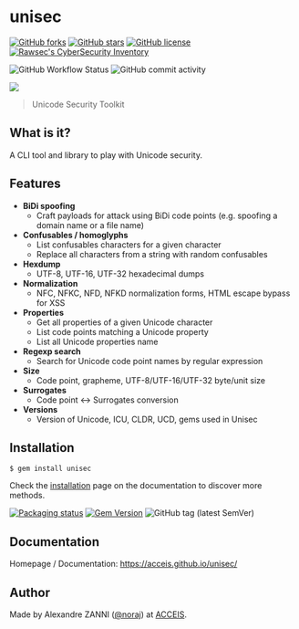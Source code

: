 # unisec

[![GitHub forks](https://img.shields.io/github/forks/acceis/unisec)](https://github.com/acceis/unisec/network)
[![GitHub stars](https://img.shields.io/github/stars/acceis/unisec)](https://github.com/acceis/unisec/stargazers)
[![GitHub license](https://img.shields.io/github/license/acceis/unisec)](https://github.com/acceis/unisec/blob/master/LICENSE)
[![Rawsec's CyberSecurity Inventory](https://inventory.raw.pm/img/badges/Rawsec-inventoried-FF5050_flat.svg)](https://inventory.raw.pm/tools.html#unisec)

![GitHub Workflow Status](https://img.shields.io/github/actions/workflow/status/acceis/unisec/ruby.yml?branch=master)
![GitHub commit activity](https://img.shields.io/github/commit-activity/y/acceis/unisec)

![](https://acceis.github.io/unisec/_media/unisec-logo.png)

> Unicode Security Toolkit

## What is it?

A CLI tool and library to play with Unicode security.

## Features

- **BiDi spoofing**
  - Craft payloads for attack using BiDi code points (e.g. spoofing a domain name or a file name)
- **Confusables / homoglyphs**
  - List confusables characters for a given character
  - Replace all characters from a string with random confusables
- **Hexdump**
  - UTF-8, UTF-16, UTF-32 hexadecimal dumps
- **Normalization**
  - NFC, NFKC, NFD, NFKD normalization forms, HTML escape bypass for XSS
- **Properties**
  - Get all properties of a given Unicode character
  - List code points matching a Unicode property
  - List all Unicode properties name
- **Regexp search**
  - Search for Unicode code point names by regular expression
- **Size**
  - Code point, grapheme, UTF-8/UTF-16/UTF-32 byte/unit size
- **Surrogates**
  - Code point ↔️ Surrogates conversion
- **Versions**
  - Version of Unicode, ICU, CLDR, UCD, gems used in Unisec

## Installation

```plaintext
$ gem install unisec
```

Check the [installation](https://acceis.github.io/unisec/#/pages/install) page on the documentation to discover more methods.

[![Packaging status](https://repology.org/badge/vertical-allrepos/unisec.svg)](https://repology.org/project/unisec/versions)
[![Gem Version](https://badge.fury.io/rb/unisec.svg)](https://badge.fury.io/rb/unisec)
![GitHub tag (latest SemVer)](https://img.shields.io/github/tag/acceis/unisec)

## Documentation

Homepage / Documentation: https://acceis.github.io/unisec/

## Author

Made by Alexandre ZANNI ([@noraj](https://pwn.by/noraj/)) at [ACCEIS](https://www.acceis.fr/).
